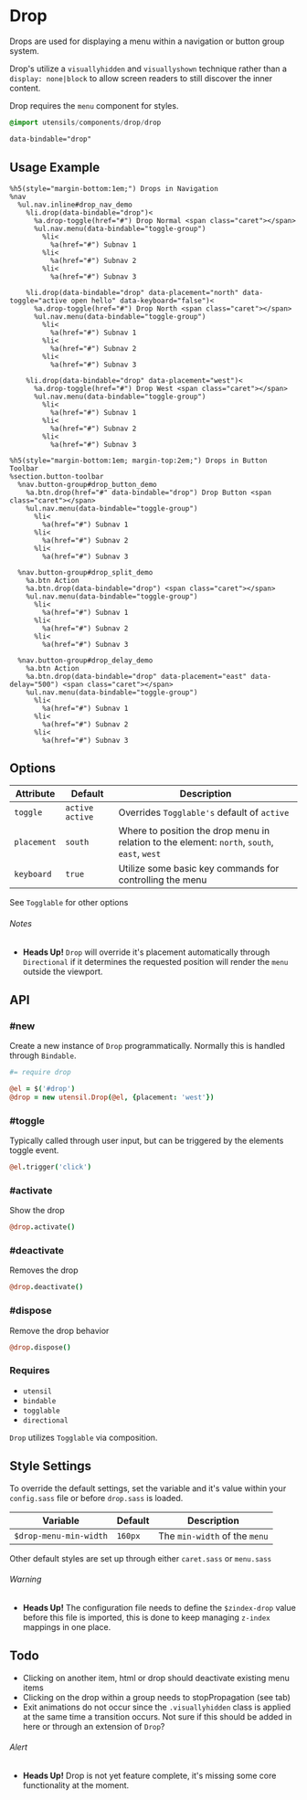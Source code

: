 
# Drop
Drops are used for displaying a menu within a navigation or button group
system.

Drop's utilize a `visuallyhidden` and `visuallyshown` technique rather
than a `display: none|block` to allow screen readers to still discover
the inner content.

Drop requires the `menu` component for styles.

```sass
@import utensils/components/drop/drop
```

```html
data-bindable="drop"
```

## Usage Example

<!--~ markup/drop.html.haml -->
```haml
%h5(style="margin-bottom:1em;") Drops in Navigation
%nav
  %ul.nav.inline#drop_nav_demo
    %li.drop(data-bindable="drop")<
      %a.drop-toggle(href="#") Drop Normal <span class="caret"></span>
      %ul.nav.menu(data-bindable="toggle-group")
        %li<
          %a(href="#") Subnav 1
        %li<
          %a(href="#") Subnav 2
        %li<
          %a(href="#") Subnav 3

    %li.drop(data-bindable="drop" data-placement="north" data-toggle="active open hello" data-keyboard="false")<
      %a.drop-toggle(href="#") Drop North <span class="caret"></span>
      %ul.nav.menu(data-bindable="toggle-group")
        %li<
          %a(href="#") Subnav 1
        %li<
          %a(href="#") Subnav 2
        %li<
          %a(href="#") Subnav 3

    %li.drop(data-bindable="drop" data-placement="west")<
      %a.drop-toggle(href="#") Drop West <span class="caret"></span>
      %ul.nav.menu(data-bindable="toggle-group")
        %li<
          %a(href="#") Subnav 1
        %li<
          %a(href="#") Subnav 2
        %li<
          %a(href="#") Subnav 3

%h5(style="margin-bottom:1em; margin-top:2em;") Drops in Button Toolbar
%section.button-toolbar
  %nav.button-group#drop_button_demo
    %a.btn.drop(href="#" data-bindable="drop") Drop Button <span class="caret"></span>
    %ul.nav.menu(data-bindable="toggle-group")
      %li<
        %a(href="#") Subnav 1
      %li<
        %a(href="#") Subnav 2
      %li<
        %a(href="#") Subnav 3

  %nav.button-group#drop_split_demo
    %a.btn Action
    %a.btn.drop(data-bindable="drop") <span class="caret"></span>
    %ul.nav.menu(data-bindable="toggle-group")
      %li<
        %a(href="#") Subnav 1
      %li<
        %a(href="#") Subnav 2
      %li<
        %a(href="#") Subnav 3

  %nav.button-group#drop_delay_demo
    %a.btn Action
    %a.btn.drop(data-bindable="drop" data-placement="east" data-delay="500") <span class="caret"></span>
    %ul.nav.menu(data-bindable="toggle-group")
      %li<
        %a(href="#") Subnav 1
      %li<
        %a(href="#") Subnav 2
      %li<
        %a(href="#") Subnav 3
```
<!-- end -->

## Options

Attribute   | Default         | Description
----------- | --------------- | -------------------------------------------
`toggle`    | `active active` | Overrides `Togglable's` default of `active`
`placement` | `south`         | Where to position the drop menu in relation to the element: `north`, `south`, `east`, `west`
`keyboard`  | `true`          | Utilize some basic key commands for controlling the menu

See `Togglable` for other options 

###### Notes  
- **Heads Up!** `Drop` will override it's placement automatically
  through `Directional` if it determines the requested position will
  render the `menu` outside the viewport.

## API

### #new
Create a new instance of `Drop` programmatically. Normally this is
handled through `Bindable`. 

```coffee
#= require drop

@el = $('#drop')
@drop = new utensil.Drop(@el, {placement: 'west'})
```

### #toggle
Typically called through user input, but can be triggered by the
elements toggle event.

```coffee
@el.trigger('click')
```

### #activate
Show the drop

```coffee
@drop.activate()
```

### #deactivate
Removes the drop

```coffee
@drop.deactivate()
```

### #dispose
Remove the drop behavior

```coffee
@drop.dispose()
```

### Requires
- `utensil`
- `bindable`
- `togglable`
- `directional`

`Drop` utilizes `Togglable` via composition.

## Style Settings
To override the default settings, set the variable and it's value within
your `config.sass` file or before `drop.sass` is loaded.

Variable               | Default  | Description
---------------------- | -------- | -------------------------------------------
`$drop-menu-min-width` | `160px`  | The `min-width` of the `menu`

Other default styles are set up through either `caret.sass` or
`menu.sass`

###### Warning
- **Heads Up!** The configuration file needs to define the `$zindex-drop`
value before this file is imported, this is done to keep managing
`z-index` mappings in one place.

## Todo
- Clicking on another item, html or drop should deactivate existing menu items
- Clicking on the drop within a group needs to stopPropagation (see tab)
- Exit animations do not occur since the `.visuallyhidden` class is
  applied at the same time a transition occurs. Not sure if this should
  be added in here or through an extension of `Drop`?

###### Alert
- **Heads Up!** Drop is not yet feature complete, it's missing some core
  functionality at the moment.

